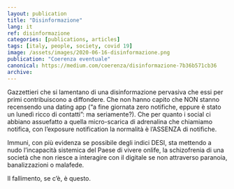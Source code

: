 ```yaml
---
layout: publication
title: "Disinformazione"
lang: it
ref: disinformazione
categories: [publications, articles]
tags: [italy, people, society, covid 19]
image: /assets/images/2020-06-16-disinformazione.png
publication: "Coerenza eventuale"
canonical: https://medium.com/coerenza/disinformazione-7b36b571cb36
archive:
---
```


Gazzettieri che si lamentano di una disinformazione pervasiva che essi per primi contribuiscono a diffondere. Che non hanno capito che NON stanno recensendo una dating app (“a fine giornata zero notifiche, eppure è stato un lunedì ricco di contatti”: ma seriamente?). Che per quanto i social ci abbiano assuefatto a quella micro-scarica di adrenalina che chiamiamo notifica, con l’exposure notification la normalità è l’ASSENZA di notifiche.

Immuni, con più evidenza se possibile degli indici DESI, sta mettendo a nudo l’incapacità sistemica del Paese di vivere onlife, la schizofrenia di una società che non riesce a interagire con il digitale se non attraverso paranoia, banalizzazioni o malafede.

Il fallimento, se c’è, è questo.
